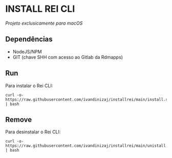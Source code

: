 # INSTALL REI CLI

_Projeto exclusicamente para macOS_

## Dependências

- NodeJS/NPM
- GIT (chave SHH com acesso ao Gitlab da Rdmapps)

## Run

Para instalar o Rei CLI:

```shell
curl -o- https://raw.githubusercontent.com/ivandinizaj/installrei/main/install.sh | bash
```

## Remove

Para desinstalar o Rei CLI:

```shell
curl -o- https://raw.githubusercontent.com/ivandinizaj/installrei/main/unistall.sh | bash
```
